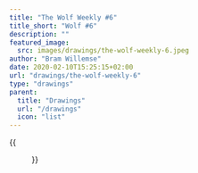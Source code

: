 ```yaml
---
title: "The Wolf Weekly #6"
title_short: "Wolf #6"
description: ""
featured_image:
  src: images/drawings/the-wolf-weekly-6.jpeg
author: "Bram Willemse"
date: 2020-02-10T15:25:15+02:00
url: "drawings/the-wolf-weekly-6"
type: "drawings"
parent:
  title: "Drawings"
  url: "/drawings"
  icon: "list"
---
```


{{<figure src="/images/drawings/the-wolf-weekly-6.jpeg" width="1601" height="1601">}}